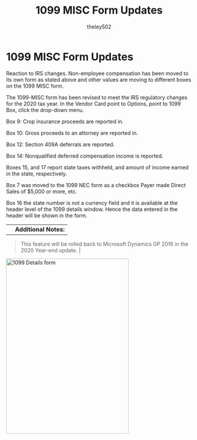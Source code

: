 ﻿---
title: 1099 MISC Form Updates 
description: New in october 2020 - 1099 MISC Form Updates
ms.date: 09-30-2020
ms.topic: article
ms.prod: dynamics-gp
author: theley502
ms.author: theley
manager: edupont
---

# 1099 MISC Form Updates

Reaction to IRS changes. Non-employee compensation has been moved to its own form as stated above and other values are moving to different boxes on the 1099 MISC form.

The 1099-MISC form has been revised to meet the IRS regulatory changes for the 2020 tax year. In the Vendor Card point to Options, point to 1099 Box, click the drop-down menu.

Box 9: Crop insurance proceeds are reported in.

Box 10: Gross proceeds to an attorney are reported in.

Box 12: Section 409A deferrals are reported.

Box 14: Nonqualified deferred compensation income is reported.

Boxes 15, and 17 report state taxes withheld, and amount of income earned in the state, respectively.

Box 7 was moved to the 1099 NEC form as a checkbox Payer made Direct Sales of $5,000 or more, etc.

Box 16 the state number is not a currency field and it is available at the header level of the 1099 details window. Hence the data entered in the header will be shown in the form.

|     |                                                                                               |
|-----|-----------------------------------------------------------------------------------------------|
|     | **Additional Notes:**                                                                         
  >                                                                                              
  > This feature will be rolled back to Microsoft Dynamics GP 2016 in the 2020 Year-end update.  |

<img src="media/image24.jpg" alt="1099 Details form" width="332" height="473" />


